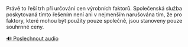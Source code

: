 
Právě to řeší trh při určování cen výrobních faktorů. Společenská služba poskytovaná tímto řešením není ani v nejmenším narušována tím, že pro faktory, které mohou být použity pouze společně, jsou stanoveny pouze souhrnné ceny.

[🔊 Poslechnout audio](/data/7-paragraphs/audio/chapter_62/para_006-Prv-to-e-trh-pi-urovn-cen-vrobnch-fakto.mp3)
